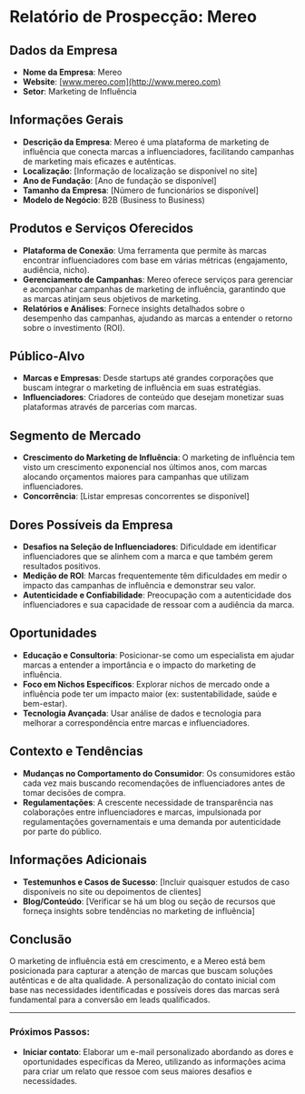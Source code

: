 # Relatório de Prospecção: Mereo

## Dados da Empresa
- **Nome da Empresa**: Mereo
- **Website**: [www.mereo.com](http://www.mereo.com)
- **Setor**: Marketing de Influência

## Informações Gerais
- **Descrição da Empresa**: Mereo é uma plataforma de marketing de influência que conecta marcas a influenciadores, facilitando campanhas de marketing mais eficazes e autênticas.
- **Localização**: [Informação de localização se disponível no site]
- **Ano de Fundação**: [Ano de fundação se disponível]
- **Tamanho da Empresa**: [Número de funcionários se disponível]
- **Modelo de Negócio**: B2B (Business to Business)

## Produtos e Serviços Oferecidos
- **Plataforma de Conexão**: Uma ferramenta que permite às marcas encontrar influenciadores com base em várias métricas (engajamento, audiência, nicho).
- **Gerenciamento de Campanhas**: Mereo oferece serviços para gerenciar e acompanhar campanhas de marketing de influência, garantindo que as marcas atinjam seus objetivos de marketing.
- **Relatórios e Análises**: Fornece insights detalhados sobre o desempenho das campanhas, ajudando as marcas a entender o retorno sobre o investimento (ROI).

## Público-Alvo
- **Marcas e Empresas**: Desde startups até grandes corporações que buscam integrar o marketing de influência em suas estratégias.
- **Influenciadores**: Criadores de conteúdo que desejam monetizar suas plataformas através de parcerias com marcas.

## Segmento de Mercado
- **Crescimento do Marketing de Influência**: O marketing de influência tem visto um crescimento exponencial nos últimos anos, com marcas alocando orçamentos maiores para campanhas que utilizam influenciadores.
- **Concorrência**: [Listar empresas concorrentes se disponível]

## Dores Possíveis da Empresa
- **Desafios na Seleção de Influenciadores**: Dificuldade em identificar influenciadores que se alinhem com a marca e que também gerem resultados positivos.
- **Medição de ROI**: Marcas frequentemente têm dificuldades em medir o impacto das campanhas de influência e demonstrar seu valor.
- **Autenticidade e Confiabilidade**: Preocupação com a autenticidade dos influenciadores e sua capacidade de ressoar com a audiência da marca.

## Oportunidades
- **Educação e Consultoria**: Posicionar-se como um especialista em ajudar marcas a entender a importância e o impacto do marketing de influência.
- **Foco em Nichos Específicos**: Explorar nichos de mercado onde a influência pode ter um impacto maior (ex: sustentabilidade, saúde e bem-estar).
- **Tecnologia Avançada**: Usar análise de dados e tecnologia para melhorar a correspondência entre marcas e influenciadores.

## Contexto e Tendências
- **Mudanças no Comportamento do Consumidor**: Os consumidores estão cada vez mais buscando recomendações de influenciadores antes de tomar decisões de compra.
- **Regulamentações**: A crescente necessidade de transparência nas colaborações entre influenciadores e marcas, impulsionada por regulamentações governamentais e uma demanda por autenticidade por parte do público.

## Informações Adicionais
- **Testemunhos e Casos de Sucesso**: [Incluir quaisquer estudos de caso disponíveis no site ou depoimentos de clientes]
- **Blog/Conteúdo**: [Verificar se há um blog ou seção de recursos que forneça insights sobre tendências no marketing de influência]

## Conclusão
O marketing de influência está em crescimento, e a Mereo está bem posicionada para capturar a atenção de marcas que buscam soluções autênticas e de alta qualidade. A personalização do contato inicial com base nas necessidades identificadas e possíveis dores das marcas será fundamental para a conversão em leads qualificados.

--- 

### Próximos Passos:
- **Iniciar contato**: Elaborar um e-mail personalizado abordando as dores e oportunidades específicas da Mereo, utilizando as informações acima para criar um relato que ressoe com seus maiores desafios e necessidades.
